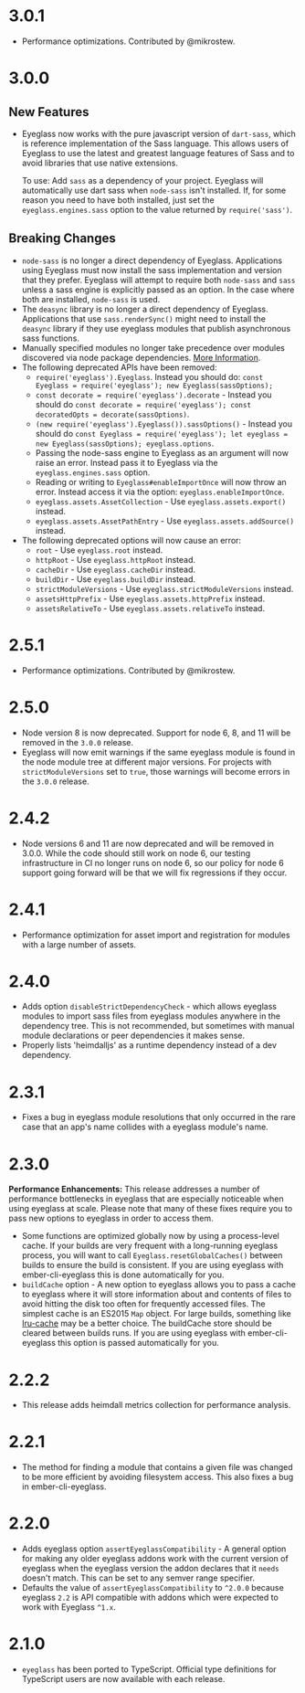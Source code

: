 # 3.0.1

* Performance optimizations. Contributed by @mikrostew.

# 3.0.0

## New Features

* Eyeglass now works with the pure javascript version of `dart-sass`, which is
  reference implementation of the Sass language. This allows users of Eyeglass
  to use the latest and greatest language features of Sass and to avoid libraries
  that use native extensions.

  To use: Add `sass` as a dependency of your project. Eyeglass will
  automatically use dart sass when `node-sass` isn't installed. If, for some
  reason you need to have both installed, just set the
  `eyeglass.engines.sass` option to the value returned by `require('sass')`.

## Breaking Changes

* `node-sass` is no longer a direct dependency of Eyeglass. Applications using
  Eyeglass must now install the sass implementation and version that they
  prefer. Eyeglass will attempt to require both `node-sass` and `sass` unless
  a sass engine is explicitly passed as an option. In the case where both are
  installed, `node-sass` is used.
* The `deasync` library is no longer a direct dependency of Eyeglass.
  Applications that use `sass.renderSync()` might need to install the
  `deasync` library if they use eyeglass modules that publish asynchronous
  sass functions.
* Manually specified modules no longer take precedence over modules discovered
  via node package dependencies. [More Information](https://github.com/linkedin/eyeglass/commit/9d9500abd90414ea9bec7c60465f2bdd42e496ef).
* The following deprecated APIs have been removed:
  * `require('eyeglass').Eyeglass`. Instead you should do: `const Eyeglass = require('eyeglass'); new Eyeglass(sassOptions);`
  * `const decorate = require('eyeglass').decorate` - Instead you should do `const decorate = require('eyeglass'); const decoratedOpts = decorate(sassOptions)`.
  * `(new require('eyeglass').Eyeglass()).sassOptions()` - Instead you should do `const Eyeglass = require('eyeglass'); let eyeglass = new Eyeglass(sassOptions); eyeglass.options`.
  * Passing the node-sass engine to Eyeglass as an argument will now raise an
    error. Instead pass it to Eyeglass via the `eyeglass.engines.sass` option.
  * Reading or writing to `Eyeglass#enableImportOnce` will now throw an error.
    Instead access it via the option: `eyeglass.enableImportOnce`.
  * `eyeglass.assets.AssetCollection` - Use `eyeglass.assets.export()` instead.
  * `eyeglass.assets.AssetPathEntry` - Use `eyeglass.assets.addSource()` instead.
* The following deprecated options will now cause an error:
  * `root` - Use `eyeglass.root` instead.
  * `httpRoot` - Use `eyeglass.httpRoot` instead.
  * `cacheDir` - Use `eyeglass.cacheDir` instead.
  * `buildDir` - Use `eyeglass.buildDir` instead.
  * `strictModuleVersions` - Use `eyeglass.strictModuleVersions` instead.
  * `assetsHttpPrefix` - Use `eyeglass.assets.httpPrefix` instead.
  * `assetsRelativeTo` - Use `eyeglass.assets.relativeTo` instead.

# 2.5.1

* Performance optimizations. Contributed by @mikrostew.

# 2.5.0

* Node version 8 is now deprecated. Support for node 6, 8, and 11 will be
  removed in the `3.0.0` release.
* Eyeglass will now emit warnings if the same eyeglass module is found in the
  node module tree at different major versions. For projects with
  `strictModuleVersions` set to `true`, those warnings will become errors in the
  `3.0.0` release.

# 2.4.2

* Node versions 6 and 11 are now deprecated and will be removed in
  3.0.0. While the code should still work on node 6, our testing
  infrastructure in CI no longer runs on node 6, so our policy for node
  6 support going forward will be that we will fix regressions if they
  occur.

# 2.4.1

* Performance optimization for asset import and registration for modules with a
  large number of assets.

# 2.4.0

* Adds option `disableStrictDependencyCheck` - which allows eyeglass modules to
  import sass files from eyeglass modules anywhere in the dependency tree. This
  is not recommended, but sometimes with manual module declarations or peer
  dependencies it makes sense.
* Properly lists 'heimdalljs' as a runtime dependency instead of a
  dev dependency.

# 2.3.1

* Fixes a bug in eyeglass module resolutions that only occurred in the rare
  case that an app's name collides with a eyeglass module's name.

# 2.3.0

**Performance Enhancements:** This release addresses a number of performance
bottlenecks in eyeglass that are especially noticeable when using eyeglass at
scale. Please note that many of these fixes require you to pass new options
to eyeglass in order to access them.

* Some functions are optimized globally now by using a process-level cache.
  If your builds are very frequent with a long-running eyeglass process, you
  will want to call `Eyeglass.resetGlobalCaches()` between builds to ensure
  the build is consistent. If you are using eyeglass with ember-cli-eyeglass
  this is done automatically for you.
* `buildCache` option - A new option to eyeglass allows you to pass a cache
  to eyeglass where it will store information about and contents of files to
  avoid hitting the disk too often for frequently accessed files. The simplest
  cache is an ES2015 `Map` object. For large builds, something like
  [lru-cache](https://github.com/isaacs/node-lru-cache) may be a better choice.
  The buildCache store should be cleared between builds runs. If you are
  using eyeglass with ember-cli-eyeglass this option is passed automatically
  for you.

# 2.2.2

* This release adds heimdall metrics collection for performance analysis.

# 2.2.1

* The method for finding a module that contains a given file was changed to be more efficient by avoiding filesystem access. This also fixes a bug in ember-cli-eyeglass.

# 2.2.0
* Adds eyeglass option `assertEyeglassCompatibility` - A general option
  for making any older eyeglass addons work with the current version of
  eyeglass when the eyeglass version the addon declares that it `needs`
  doesn't match. This can be set to any semver range specifier.
* Defaults the value of `assertEyeglassCompatibility` to `^2.0.0` because
  eyeglass `2.2` is API compatible with addons which were expected to work
  with Eyeglass `^1.x`.

# 2.1.0
* `eyeglass` has been ported to TypeScript. Official type definitions for TypeScript users are now available with each release.
